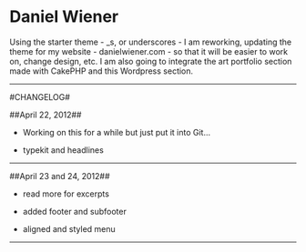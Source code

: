 Daniel Wiener
=============

Using the starter theme -  _s, or underscores - I am reworking, updating the theme for my website - danielwiener.com - so that it will be easier to work on, change design, etc. I am also going to integrate the art portfolio section made with CakePHP and this Wordpress section.

***

#CHANGELOG#

##April 22, 2012##

- Working on this for a while but just put it into Git...

- typekit and headlines

***  

##April 23 and 24, 2012## 

- read more for excerpts

- added footer and subfooter

- aligned and styled menu

***